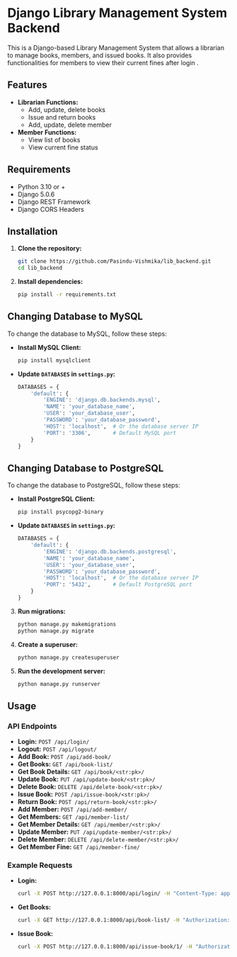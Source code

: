 # Django Library Management System Backend

This is a Django-based Library Management System that allows a librarian to manage books, members, and issued books. It also provides functionalities for members to view their current fines after login .

## Features

- **Librarian Functions:**
  - Add, update, delete books
  - Issue and return books
  - Add, update, delete member
- **Member Functions:**
  - View list of books
  - View current fine status

## Requirements

- Python 3.10 or +
- Django 5.0.6
- Django REST Framework
- Django CORS Headers

## Installation

1. **Clone the repository:**

    ```sh
    git clone https://github.com/Pasindu-Vishmika/lib_backend.git
    cd lib_backend
    ```

2. **Install dependencies:**

    ```sh
    pip install -r requirements.txt
    ```
## Changing Database to MySQL

To change the database to MySQL, follow these steps:

- **Install MySQL Client:**

    ```sh
    pip install mysqlclient
    ```

- **Update `DATABASES` in `settings.py`:**

    ```python
    DATABASES = {
        'default': {
            'ENGINE': 'django.db.backends.mysql',
            'NAME': 'your_database_name',
            'USER': 'your_database_user',
            'PASSWORD': 'your_database_password',
            'HOST': 'localhost',  # Or the database server IP
            'PORT': '3306',       # Default MySQL port
        }
    }
    ```


## Changing Database to PostgreSQL

To change the database to PostgreSQL, follow these steps:

- **Install PostgreSQL Client:**

    ```sh
    pip install psycopg2-binary
    ```

- **Update `DATABASES` in `settings.py`:**

    ```python
    DATABASES = {
        'default': {
            'ENGINE': 'django.db.backends.postgresql',
            'NAME': 'your_database_name',
            'USER': 'your_database_user',
            'PASSWORD': 'your_database_password',
            'HOST': 'localhost',  # Or the database server IP
            'PORT': '5432',       # Default PostgreSQL port
        }
    }
    ```


3. **Run migrations:**

    ```sh
    python manage.py makemigrations
    python manage.py migrate
    ```

4. **Create a superuser:**

    ```sh
    python manage.py createsuperuser
    ```

5. **Run the development server:**

    ```sh
    python manage.py runserver
    ```

## Usage

### API Endpoints

- **Login:** `POST /api/login/`
- **Logout:** `POST /api/logout/`
- **Add Book:** `POST /api/add-book/`
- **Get Books:** `GET /api/book-list/`
- **Get Book Details:** `GET /api/book/<str:pk>/`
- **Update Book:** `PUT /api/update-book/<str:pk>/`
- **Delete Book:** `DELETE /api/delete-book/<str:pk>/`
- **Issue Book:** `POST /api/issue-book/<str:pk>/`
- **Return Book:** `POST /api/return-book/<str:pk>/`
- **Add Member:** `POST /api/add-member/`
- **Get Members:** `GET /api/member-list/`
- **Get Member Details:** `GET /api/member/<str:pk>/`
- **Update Member:** `PUT /api/update-member/<str:pk>/`
- **Delete Member:** `DELETE /api/delete-member/<str:pk>/`
- **Get Member Fine:** `GET /api/member-fine/`

### Example Requests

- **Login:**

    ```sh
    curl -X POST http://127.0.0.1:8000/api/login/ -H "Content-Type: application/json" -d '{"username": "your email", "password": "your password"}'
    ```

- **Get Books:**

    ```sh
    curl -X GET http://127.0.0.1:8000/api/book-list/ -H "Authorization: Token <your-token>"
    ```

- **Issue Book:**

    ```sh
    curl -X POST http://127.0.0.1:8000/api/issue-book/1/ -H "Authorization: Token <your-token>" -H "Content-Type: application/json" -d '{"member_id": 2, "issue_date": "2024-06-01", "due_date": "2024-06-15"}'
    ```

